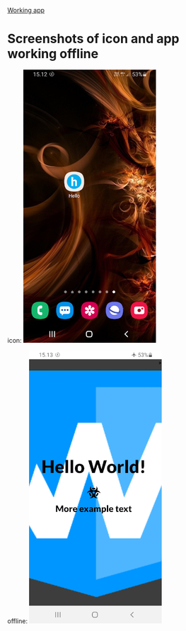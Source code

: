 [Working app](https://users.metropolia.fi/~teemutr/Hello-PWA/)


# Screenshots of icon and app working offline

icon:
![alt text](https://github.com/Rikotee/week5-hello-pwa/blob/main/images/icon.jpg)


offline:
![alt text](https://github.com/Rikotee/week5-hello-pwa/blob/main/images/offline.jpg)
